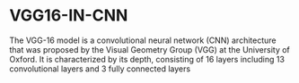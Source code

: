 # VGG16-IN-CNN
The VGG-16 model is a convolutional neural network (CNN) architecture that was proposed by the Visual Geometry Group (VGG) at the University of Oxford. It is characterized by its depth, consisting of 16 layers including 13 convolutional layers and 3 fully connected layers
